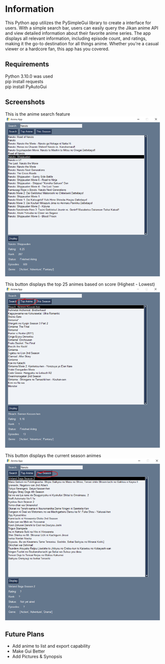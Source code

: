# Information
This Python app utilizes the PySimpleGui library to create a interface for users. With a simple search bar, users can easily query the Jikan anime API and view detailed information about their favorite anime series. The app displays all relevant information, including episode count, and ratings, making it the go-to destination for all things anime. Whether you're a casual viewer or a hardcore fan, this app has you covered.

## Requirements
Python 3.10.0 was used  
pip install requests  
pip install PyAutoGui

## Screenshots
This is the anime search feature
![alt text](https://github.com/khoawack/Anime-Info/blob/main/ScreenShots/Test2.PNG)

This button displays the top 25 animes based on score (Highest - Lowest)
![alt text](https://github.com/khoawack/Anime-Info/blob/main/ScreenShots/Test1.PNG)

This button displays the current season animes
![alt text](https://github.com/khoawack/Anime-Info/blob/main/ScreenShots/Test3.PNG)

## Future Plans
- Add anime to list and export capability
- Make Gui Better
- Add Pictures & Synopsis
